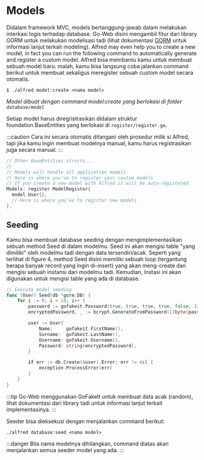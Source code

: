 # Models
Didalam framework MVC, models bertanggung-jawab dalam melakukan interkasi logis terhadap database.
Go-Web disini mengambil fitur dari library GORM untuk melakukan modelisasi tadi (lihat dokumentasi [GORM](https://gorm.io/docs/models.html) untuk informasi lanjut terkait modeling).
Alfred may even help you to create a new model, in fact you can run the following command to automatically generate and register a custom model.
Alfred bisa membantu kamu untuk membuat sebuah model baru. malah, kamu bisa langsung coba jalankan command berikut untuk membuat sekaligus meregister sebuah custom model secara otomatis.

```
$ ./alfred model:create <nama model>
```

_Model dibuat dengan command model:create yang berlokasi di folder `database/model`_

Setiap model harus diregristrasikan didalam struktur foundation.BaseEntities yang berlokasi di `register/register.go`.

:::caution
Cara ini secara otomatis ditangani oleh prosedur milik si Alfred, tapi jika kamu ingin membuat modelnya
manual, kamu harus registrasikan juga secara manual.
:::

```go title="Struktur registrasi model di BaseEntities"
// Other BaseEntities structs...
//
// Models will handle all application models
// Here is where you've to register your custom models
// If you create a new model with Alfred it will be auto-registered
Models: register.ModelRegister{
  model.User{},
  // Here is where you’ve to register new models
},
```

## Seeding
Kamu bisa membuat database seeding dengan mengimplementasikan sebuah method Seed di dalam modelmu.
Seed ini akan mengisi table "yang dimiliki" oleh modelmu tadi dengan data tersendiri/acak.
Seperti yang terlihat di figure 4, method Seed disini memiliki sebuah loop (tergantung berapa banyak record yang ingin di-insert)
yang akan meng-create dan mengisi sebuah instansi dari modelmu tadi. Kemudian, Instasi ini akan digunakan untuk mengisi table yang ada di database.

```go title="method Seeding dari sebuah model"
// Execute model seeding
func (User) Seed(db *gorm.DB) {
    for i := 0; i < 10; i++ {
        password := gofakeit.Password(true, true, true, true, false, 32)
        encryptedPassword, _ := bcrypt.GenerateFromPassword([]byte(password), 14)

        user := User{
            Name:     gofakeit.FirstName(),
            Surname:  gofakeit.LastName(),
            Username: gofakeit.Username(),
            Password: string(encryptedPassword),
        }

        if err := db.Create(&user).Error; err != nil {
            exception.ProcessError(err)
        }
    }
}
```
:::tip
Go-Web menggunakan GoFakeIt untuk membuat data acak (random), lihat dokumentasi dari library tadi untuk informasi lanjut terkait implementasinya.
:::

Seeder bisa dieksekusi dengan menjalankan command berikut:
```
./alfred database:seed <nama model>
```
:::danger
Bila nama modelnya dihilangkan, command diatas akan menjalankan semua seeder model yang ada.
:::